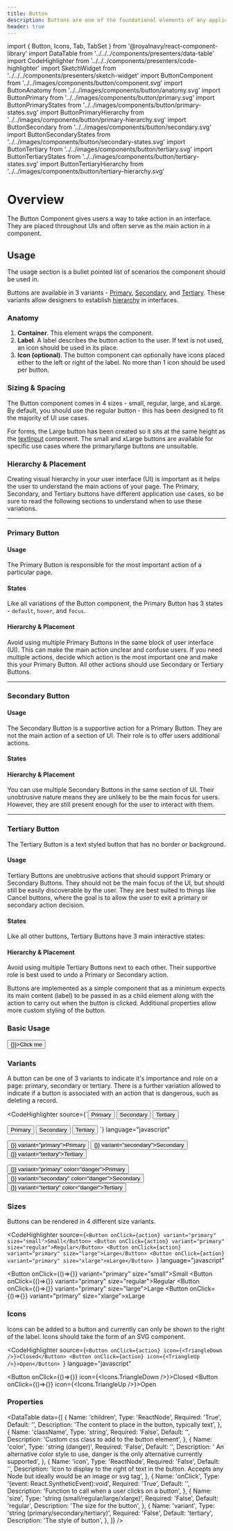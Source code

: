 ```yaml
---
title: Button
description: Buttons are one of the foundational elements of any application.
header: true
---
```


import { Button, Icons, Tab, TabSet } from '@royalnavy/react-component-library'
import DataTable from '../../../components/presenters/data-table'
import CodeHighlighter from '../../../components/presenters/code-highlighter'
import SketchWidget from '../../../components/presenters/sketch-widget'
import ButtonComponent from '../../images/components/button/component.svg'
import ButtonAnatomy from '../../images/components/button/anatomy.svg'
import ButtonPrimary from '../../images/components/button/primary.svg'
import ButtonPrimaryStates from '../../images/components/button/primary-states.svg'
import ButtonPrimaryHierarchy from '../../images/components/button/primary-hierarchy.svg'
import ButtonSecondary from '../../images/components/button/secondary.svg'
import ButtonSecondaryStates from '../../images/components/button/secondary-states.svg'
import ButtonTertiary from '../../images/components/button/tertiary.svg'
import ButtonTertiaryStates from '../../images/components/button/tertiary-states.svg'
import ButtonTertiaryHierarchy from '../../images/components/button/tertiary-hierarchy.svg'

# Overview

The Button Component gives users a way to take action in an interface. They are placed throughout UIs and often serve as the main action in a component.

<ButtonComponent />

## Usage
The usage section is a bullet pointed list of scenarios the component should be used in.

<TabSet>
  <Tab title="Design">

<SketchWidget name="Button" href="/standards-toolkit.sketch" />

Buttons are available in 3 variants - [Primary](#primary), [Secondary](#secondary), and [Tertiary](#tertiary). These variants allow designers to establish [hierarchy](#hierarchy) in interfaces.

### Anatomy
<ButtonAnatomy />

1. **Container**. This element wraps the component.
2. **Label**. A label describes the button action to the user. If text is not used, an icon should be used in its place.
3. **Icon (optional)**. The button component can optionally have icons placed either to the left or right of the label. No more than 1 icon should be used per button.

### Sizing & Spacing
The Button component comes in 4 sizes - small, regular, large, and xLarge.
By default, you should use the regular button - this has been designed to fit the majority of UI use cases. 

For forms, the Large button has been created so it sits at the same height as the [textInput](/components/textInput) component. The small and xLarge buttons are available for specific use cases where the primary/large buttons are unsuitable.

### Hierarchy & Placement
Creating visual hierarchy in your user interface (UI) is important as it helps the user to understand the main actions of your page. The Primary, Secondary, and Tertiary buttons have different application use cases, so be sure to read the following sections to understand when to use these variations.

---

### Primary Button

<ButtonPrimary />

#### Usage
The Primary Button is responsible for the most important action of a particular page.

#### States
Like all variations of the Button component, the Primary Button has 3 states - `default`, `hover`, and `focus`.

<ButtonPrimaryStates />

#### Hierarchy & Placement
Avoid using multiple Primary Buttons in the same block of user interface (UI). This can make the main action unclear and confuse users. If you need multiple actions, decide which action is the most important one and make this your Primary Button. All other actions should use Secondary or Tertiary Buttons.

<ButtonPrimaryHierarchy />

---

### Secondary Button
<ButtonSecondary />

#### Usage
The Secondary Button is a supportive action for a Primary Button. They are not the main action of a section of UI. Their role is to offer users additional actions.

#### States
<ButtonSecondaryStates />

#### Hierarchy & Placement
You can use multiple Secondary Buttons in the same section of UI. Their unobtrusive nature means they are unlikely to be the main focus for users. However, they are still present enough for the user to interact with them.

---

### Tertiary Button
The Tertiary Button is a text styled button that has no border or background.
<ButtonTertiary />

#### Usage
Tertiary Buttons are unobtrusive actions that should support Primary or Secondary Buttons. They should not be the main focus of the UI, but should still be easily discoverable by the user. They are best suited to things like Cancel buttons, where the goal is to allow the user to exit a primary or secondary action decision.

#### States
Like all other buttons, Tertiary Buttons have 3 main interactive states:
<ButtonTertiaryStates />

#### Hierarchy & Placement
Avoid using multiple Tertiary Buttons next to each other. Their supportive role is best used to undo a Primary or Secondary action.

<ButtonTertiaryHierarchy />

</Tab>

<Tab title="Develop">

Buttons are implemented as a simple component that as a minimum expects its main content (label) to be passed in as a child element along with the action to carry out when the button is clicked. Additional properties allow more custom styling of the button.

### Basic Usage

<CodeHighlighter source="<Button onClick={onClickHandler}>Click me</Button>" language="javascript">
  <Button onClick={() => {}}>Click me</Button>
</CodeHighlighter>

### Variants
A button can be one of 3 variants to indicate it's importance and role on a page: primary, secondary or tertiary. There is a further variation allowed to indicate if a button is associated with an action that is dangerous, such as deleting a record.

<CodeHighlighter 
source={`<Button onClick={action} variant="primary">Primary</Button>
<Button onClick={action} variant="secondary">Secondary</Button>
<Button onClick={action} variant="tertiary">Tertiary</Button>

<Button onClick={action} variant="primary" color="danger">Primary</Button>
<Button onClick={action} variant="secondary" color="danger">Secondary</Button>
<Button onClick={action} variant="tertiary" color="danger">Tertiary</Button>
`} language="javascript"
>
  <p>
    <Button onClick={()=>{}} variant="primary">Primary</Button>
    <Button onClick={()=>{}} variant="secondary">Secondary</Button>
    <Button onClick={()=>{}} variant="tertiary">Tertiary</Button>
  </p>
  <p>
    <Button onClick={()=>{}} variant="primary" color="danger">Primary</Button>
    <Button onClick={()=>{}} variant="secondary" color="danger">Secondary</Button>
    <Button onClick={()=>{}} variant="tertiary" color="danger">Tertiary</Button>
  </p>
</CodeHighlighter>

### Sizes
Buttons can be rendered in 4 different size variants.

<CodeHighlighter source={`<Button onClick={action} variant="primary" size="small">Small</Button>
<Button onClick={action} variant="primary" size="regular">Regular</Button>
<Button onClick={action} variant="primary" size="large">Large</Button>
<Button onClick={action} variant="primary" size="xlarge">xLarge</Button>
`} language="javascript"
>
  <Button onClick={()=>{}} variant="primary" size="small">Small</Button>
  <Button onClick={()=>{}} variant="primary" size="regular">Regular</Button>
  <Button onClick={()=>{}} variant="primary" size="large">Large</Button>
  <Button onClick={()=>{}} variant="primary" size="xlarge">xLarge</Button>
</CodeHighlighter>


### Icons
Icons can be added to a button and currently can only be shown to the right of the label. Icons should take the form of an SVG component.

<CodeHighlighter 
source={`<Button onClick={action} icon={<TriangleDown />}>Closed</Button>
<Button onClick={action} icon={<TriangleUp />}>Open</Button>
`} language="javascript"
>
  <Button onClick={()=>{}} icon={<Icons.TriangleDown />}>Closed</Button>
  <Button onClick={()=>{}} icon={<Icons.TriangleUp />}>Open</Button>
</CodeHighlighter>

### Properties
<DataTable data={[
  {
    Name: 'children',
    Type: 'ReactNode',
    Required: 'True',
    Default: '',
    Description: 'The content to place in the button, typically text',
  },
  {
    Name: 'className',
    Type: 'string',
    Required: 'False',
    Default: '',
    Description: 'Custom css class to add to the button element',
  },
  {
    Name: 'color',
    Type: 'string (danger)',
    Required: 'False',
    Default: '',
    Description: ' An alternative color style to use, danger is the only alternative currently supported',
  },
  {
    Name: 'icon',
    Type: 'ReactNode',
    Required: 'False',
    Default: '',
    Description: 'Icon to display to the right of text in the button. Accepts any Node but ideally would be an image or svg tag',
  },
  {
    Name: 'onClick',
    Type: '(event: React.SyntheticEvent):void',
    Required: 'True',
    Default: '',
    Description: 'Function to call when a user clicks on a button',
  },
  {
    Name: 'size',
    Type: 'string (small/regular/large/xlarge)',
    Required: 'False',
    Default: 'regular',
    Description: 'The size for the button',
  },
  {
    Name: 'variant',
    Type: 'string (primary/secondary/tertiary)',
    Required: 'False',
    Default: 'tertiary',
    Description: 'The style of button',
  },
]} />

</Tab>
</TabSet>

